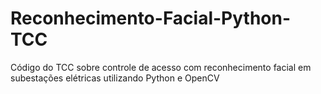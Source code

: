 # Reconhecimento-Facial-Python-TCC
Código do TCC sobre controle de acesso com reconhecimento facial em subestações elétricas utilizando Python e OpenCV
